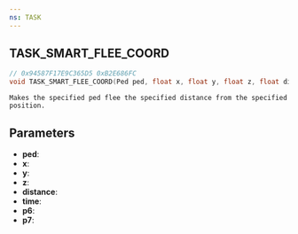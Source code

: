 ```yaml
---
ns: TASK
---
```

## TASK_SMART_FLEE_COORD

```c
// 0x94587F17E9C365D5 0xB2E686FC
void TASK_SMART_FLEE_COORD(Ped ped, float x, float y, float z, float distance, int time, BOOL p6, BOOL p7);
```

```
Makes the specified ped flee the specified distance from the specified position.  
```

## Parameters
* **ped**: 
* **x**: 
* **y**: 
* **z**: 
* **distance**: 
* **time**: 
* **p6**: 
* **p7**: 

